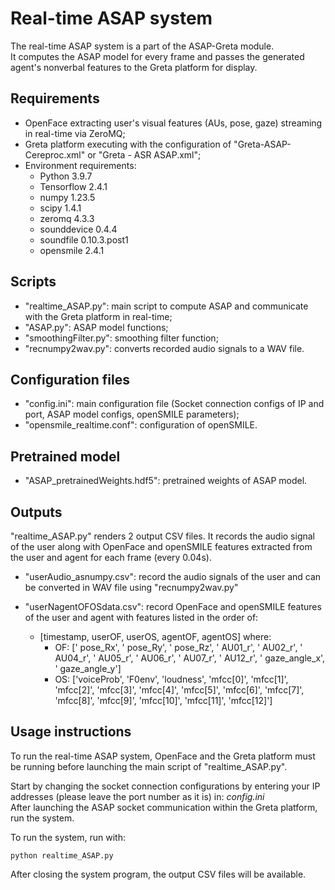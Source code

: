 # Real-time ASAP system

The real-time ASAP system is a part of the ASAP-Greta module.\
It computes the ASAP model for every frame and passes the generated agent's nonverbal features to the Greta platform for display.

## Requirements
- OpenFace extracting user's visual features (AUs, pose, gaze) streaming in real-time via ZeroMQ;
- Greta platform executing with the configuration of "Greta-ASAP-Cereproc.xml" or "Greta - ASR ASAP.xml";
- Environment requirements:
  - Python 3.9.7
  - Tensorflow 2.4.1
  - numpy 1.23.5
  - scipy 1.4.1
  - zeromq 4.3.3
  - sounddevice 0.4.4
  - soundfile 0.10.3.post1
  - opensmile 2.4.1

## Scripts
- "realtime_ASAP.py": main script to compute ASAP and communicate with the Greta platform in real-time;
- "ASAP.py": ASAP model functions;
- "smoothingFilter.py": smoothing filter function;
- "recnumpy2wav.py": converts recorded audio signals to a WAV file.

## Configuration files
- "config.ini": main configuration file (Socket connection configs of IP and port, ASAP model configs, openSMILE parameters);
- "opensmile_realtime.conf": configuration of openSMILE.

## Pretrained model
- "ASAP_pretrainedWeights.hdf5": pretrained weights of ASAP model.

## Outputs
"realtime_ASAP.py" renders 2 output CSV files.
It records the audio signal of the user along with OpenFace and openSMILE features extracted from the user and agent for each frame (every 0.04s). 

- "userAudio_asnumpy.csv":
record the audio signals of the user and can be converted in WAV file using "recnumpy2wav.py"

- "userNagentOFOSdata.csv":
record OpenFace and openSMILE features of the user and agent with features listed in the order of:
  - [timestamp, userOF, userOS, agentOF, agentOS] where:
    - OF: [' pose_Rx', ' pose_Ry', ' pose_Rz', ' AU01_r', ' AU02_r', ' AU04_r', ' AU05_r', ' AU06_r', ' AU07_r', ' AU12_r', ' gaze_angle_x', ' gaze_angle_y']
    - OS: ['voiceProb', 'F0env', 'loudness', 'mfcc[0]', 'mfcc[1]', 'mfcc[2]', 'mfcc[3]', 'mfcc[4]', 'mfcc[5]', 'mfcc[6]', 'mfcc[7]', 'mfcc[8]', 'mfcc[9]', 'mfcc[10]', 'mfcc[11]', 'mfcc[12]']

## Usage instructions
To run the real-time ASAP system, OpenFace and the Greta platform must be running before launching the main script of "realtime_ASAP.py".

Start by changing the socket connection configurations by entering your IP addresses (please leave the port number as it is) in: *config.ini*\
After launching the ASAP socket communication within the Greta platform, run the system.

To run the system, run with:
```
python realtime_ASAP.py
```

After closing the system program, the output CSV files will be available.

